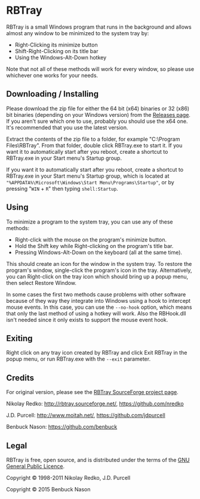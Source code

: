 # RBTray

RBTray is a small Windows program that runs in the background and allows almost any window to be minimized to the system
tray by:

- Right-Clicking its minimize button
- Shift-Right-Clicking on its title bar
- Using the Windows-Alt-Down hotkey

Note that not all of these methods will work for every window, so please use whichever one works for your needs.

## Downloading / Installing

Please download the zip file for either the 64 bit (x64) binaries or 32 (x86) bit binaries (depending on your Windows
version) from the [Releases page](https://github.com/benbuck/rbtray/releases). If you aren't sure which one to use,
probably you should use the x64 one. It's recommended that you use the latest version.

Extract the contents of the zip file to a folder, for example "C:\Program Files\RBTray". From that folder, double click
RBTray.exe to start it. If you want it to automatically start after you reboot, create a shortcut to RBTray.exe in your
Start menu's Startup group.

If you want it to automatically start after you reboot, create a shortcut to RBTray.exe in your Start menu's Startup
group, which is located at `"%APPDATA%\Microsoft\Windows\Start Menu\Programs\Startup"`, or by pressing "`WIN` + `R`"
then typing `shell:Startup`.

## Using

To minimize a program to the system tray, you can use any of these methods:

- Right-click with the mouse on the program's minimize button.
- Hold the Shift key while Right-clicking on the program's title bar.
- Pressing Windows-Alt-Down on the keyboard (all at the same time).

This should create an icon for the window in the system tray. To restore the program's window, single-click the
program's icon in the tray. Alternatively, you can Right-click on the tray icon which should bring up a popup menu, then
select Restore Window.

In some cases the first two methods cause problems with other software because of they way they integrate into Windows
using a hook to intercept mouse events. In this case, you can use the `--no-hook` option, which means that only the last
method of using a hotkey will work. Also the RBHook.dll isn't needed since it only exists to support the mouse event
hook.

## Exiting

Right click on any tray icon created by RBTray and click Exit RBTray in the popup menu, or run RBTray.exe with the
`--exit` parameter.

## Credits

For original version, please see the [RBTray SourceForge project page](http://sourceforge.net/projects/rbtray/).

Nikolay Redko: http://rbtray.sourceforge.net/, https://github.com/nredko

J.D. Purcell: http://www.moitah.net/, https://github.com/jdpurcell

Benbuck Nason: https://github.com/benbuck

## Legal

RBTray is free, open source, and is distributed under the terms of the
[GNU General Public Licence](http://www.gnu.org/copyleft/gpl.html).

Copyright &copy; 1998-2011 Nikolay Redko, J.D. Purcell

Copyright &copy; 2015 Benbuck Nason
